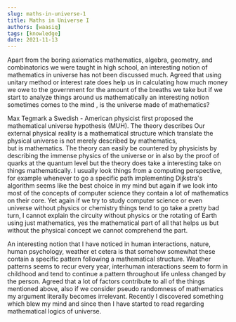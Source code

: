 ```yaml
---
slug: maths-in-universe-1
title: Maths in Universe I 
authors: [waasiq]
tags: [knowledge]
date: 2021-11-13
---
```


<p style = {{textAlign:"justify"}}>
Apart from the boring axiomatics mathematics, algebra, geometry, and combinatorics we were taught in high school, an interesting notion of mathematics in universe has not been discussed much. Agreed that using unitary method or interest rate does help us in calculating how much money we owe to the government for the amount of the breaths we take but if we start to analyze things around us mathematically an interesting notion sometimes comes to the mind , is the universe made of mathematics? 

Max Tegmark a Swedish - American physicist first proposed the mathematical universe hypothesis (MUH). The theory describes Our external physical reality is a mathematical structure which translate the physical universe is not merely described by mathematics, but is mathematics. The theory can easily be countered by physicists by describing the immense physics of the universe or in also  by the proof of quarks at the quantum level but the theory does take a interesting take on things mathematically. I usually look things from a computing perspective, for example whenever to go a specific path implementing Dijkstra's algorithm seems like the best choice in my mind  but again if we look into most of the concepts of computer science they contain a lot of mathematics on their core. Yet again if we try to study computer science or even universe without physics or chemistry things tend to go take a pretty bad turn, I cannot explain the circuity without physics or the rotating of Earth using just mathematics, yes the mathematical part of all that helps us but without the physical concept we cannot comprehend the part. 

An interesting notion that I have noticed in human interactions, nature, human psychology, weather et cetera is that somehow somewhat these contain a specific pattern following a mathematical structure. Weather patterns seems to recur every year, interhuman interactions seem to form in childhood and tend to continue a pattern throughout life unless changed by the person. Agreed that a lot of factors contribute to all of the things mentioned above, also if we consider pseudo randomness of mathematics my argument literally becomes irrelevant. Recently I discovered something which blew my mind and since then I have started to read regarding mathematical logics of universe.
</p>